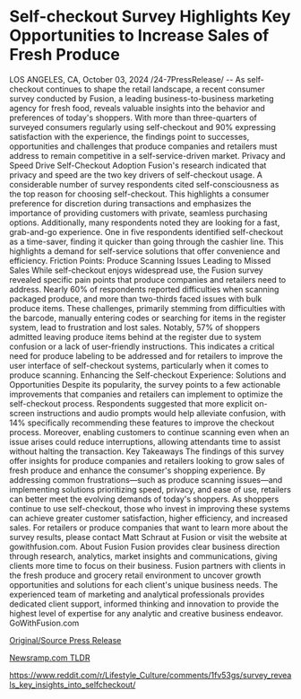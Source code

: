 # Self-checkout Survey Highlights Key Opportunities to Increase Sales of Fresh Produce

LOS ANGELES, CA, October 03, 2024 /24-7PressRelease/ -- As self-checkout continues to shape the retail landscape, a recent consumer survey conducted by Fusion, a leading business-to-business marketing agency for fresh food, reveals valuable insights into the behavior and preferences of today's shoppers. With more than three-quarters of surveyed consumers regularly using self-checkout and 90% expressing satisfaction with the experience, the findings point to successes, opportunities and challenges that produce companies and retailers must address to remain competitive in a self-service-driven market.   Privacy and Speed Drive Self-Checkout Adoption  Fusion's research indicated that privacy and speed are the two key drivers of self-checkout usage. A considerable number of survey respondents cited self-consciousness as the top reason for choosing self-checkout. This highlights a consumer preference for discretion during transactions and emphasizes the importance of providing customers with private, seamless purchasing options.  Additionally, many respondents noted they are looking for a fast, grab-and-go experience. One in five respondents identified self-checkout as a time-saver, finding it quicker than going through the cashier line. This highlights a demand for self-service solutions that offer convenience and efficiency.  Friction Points: Produce Scanning Issues Leading to Missed Sales  While self-checkout enjoys widespread use, the Fusion survey revealed specific pain points that produce companies and retailers need to address. Nearly 60% of respondents reported difficulties when scanning packaged produce, and more than two-thirds faced issues with bulk produce items. These challenges, primarily stemming from difficulties with the barcode, manually entering codes or searching for items in the register system, lead to frustration and lost sales.  Notably, 57% of shoppers admitted leaving produce items behind at the register due to system confusion or a lack of user-friendly instructions. This indicates a critical need for produce labeling to be addressed and for retailers to improve the user interface of self-checkout systems, particularly when it comes to produce scanning.   Enhancing the Self-checkout Experience: Solutions and Opportunities  Despite its popularity, the survey points to a few actionable improvements that companies and retailers can implement to optimize the self-checkout process. Respondents suggested that more explicit on-screen instructions and audio prompts would help alleviate confusion, with 14% specifically recommending these features to improve the checkout process. Moreover, enabling customers to continue scanning even when an issue arises could reduce interruptions, allowing attendants time to assist without halting the transaction.  Key Takeaways  The findings of this survey offer insights for produce companies and retailers looking to grow sales of fresh produce and enhance the consumer's shopping experience. By addressing common frustrations—such as produce scanning issues—and implementing solutions prioritizing speed, privacy, and ease of use, retailers can better meet the evolving demands of today's shoppers. As shoppers continue to use self-checkout, those who invest in improving these systems can achieve greater customer satisfaction, higher efficiency, and increased sales.  For retailers or produce companies that want to learn more about the survey results, please contact Matt Schraut at Fusion or visit the website at gowithfusion.com.  About Fusion Fusion provides clear business direction through research, analytics, market insights and communications, giving clients more time to focus on their business. Fusion partners with clients in the fresh produce and grocery retail environment to uncover growth opportunities and solutions for each client's unique business needs. The experienced team of marketing and analytical professionals provides dedicated client support, informed thinking and innovation to provide the highest level of expertise for any analytic and creative business endeavor. GoWithFusion.com 

[Original/Source Press Release](https://www.24-7pressrelease.com/press-release/514928/self-checkout-survey-highlights-key-opportunities-to-increase-sales-of-fresh-produce)
                    

[Newsramp.com TLDR](None) 

https://www.reddit.com/r/Lifestyle_Culture/comments/1fv53gs/survey_reveals_key_insights_into_selfcheckout/